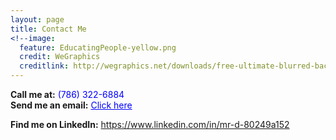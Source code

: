 ```yaml
---
layout: page
title: Contact Me
<!--image:
  feature: EducatingPeople-yellow.png
  credit: WeGraphics
  creditlink: http://wegraphics.net/downloads/free-ultimate-blurred-background-pack/ -->
---
```



**Call me at:** <span style="color: blue">(786) 322-6884</span></br>
**Send me an email:** <a style="color: blue" href="mailto:dunieskiotano.trainer@gmail.com">Click here</a>

**Find me on LinkedIn:** <a style="color: blue" href="https://www.linkedin.com/in/mr-d-80249a152">https://www.linkedin.com/in/mr-d-80249a152</a>



